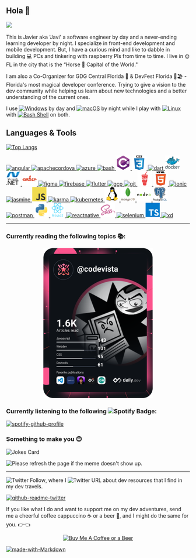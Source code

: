 <h2>Hola 👋</h2>

![](https://komarev.com/ghpvc/?username=JavaVista&label=Thank+you+for+Visiting!+You+are+number:)

This is Javier aka 'Javi' a software engineer by day and a never-ending learning developer by night. I specialize in front-end development and mobile development. But, I have a curious mind and like to dabble in building 💻 PCs and tinkering with raspberry PIs from time to time. I live in 🌞 FL in the city that is the “Horse 🐎 Capital of the World."

I am also a Co-Organizer for GDG Central Florida 🚀 & DevFest Florida 🌴🏖 - Florida's most magical developer conference. Trying to give a vision to the dev community while helping us learn about new technologies and a better understanding of the current ones. 

I use [![Windows](https://svgshare.com/i/ZhY.svg)](https://svgshare.com/i/ZhY.svg) by day and [![macOS](https://svgshare.com/i/ZjP.svg)](https://svgshare.com/i/ZjP.svg) by night while I play with [![Linux](https://svgshare.com/i/Zhy.svg)](https://svgshare.com/i/Zhy.svg) with [![Bash Shell](https://badges.frapsoft.com/bash/v1/bash.png?v=103)](https://github.com/ellerbrock/open-source-badges/) on both.

<h2>Languages & Tools</h2>

[![Top Langs](https://github-readme-stats.vercel.app/api/top-langs/?username=JavaVista&layout=compact&langs_count=10&theme=tokyonight&border_radius=20&border_color=58a6ff)](https://github.com/anuraghazra/github-readme-stats)

<p align="left"> <a href="https://angular.io" target="_blank" rel="noreferrer"> <img src="https://angular.io/assets/images/logos/angular/angular.svg" alt="angular" width="40" height="40"/> </a> <a href="https://cordova.apache.org/" target="_blank" rel="noreferrer"> <img src="https://www.vectorlogo.zone/logos/apache_cordova/apache_cordova-icon.svg" alt="apachecordova" width="40" height="40"/> </a> <a href="https://azure.microsoft.com/en-in/" target="_blank" rel="noreferrer"> <img src="https://www.vectorlogo.zone/logos/microsoft_azure/microsoft_azure-icon.svg" alt="azure" width="40" height="40"/> </a> <a href="https://www.gnu.org/software/bash/" target="_blank" rel="noreferrer"> <img src="https://www.vectorlogo.zone/logos/gnu_bash/gnu_bash-icon.svg" alt="bash" width="40" height="40"/> </a> <a href="https://www.w3schools.com/cs/" target="_blank" rel="noreferrer"> <img src="https://raw.githubusercontent.com/devicons/devicon/master/icons/csharp/csharp-original.svg" alt="csharp" width="40" height="40"/> </a> <a href="https://www.w3schools.com/css/" target="_blank" rel="noreferrer"> <img src="https://raw.githubusercontent.com/devicons/devicon/master/icons/css3/css3-original-wordmark.svg" alt="css3" width="40" height="40"/> </a> <a href="https://dart.dev" target="_blank" rel="noreferrer"> <img src="https://www.vectorlogo.zone/logos/dartlang/dartlang-icon.svg" alt="dart" width="40" height="40"/> </a> <a href="https://www.docker.com/" target="_blank" rel="noreferrer"> <img src="https://raw.githubusercontent.com/devicons/devicon/master/icons/docker/docker-original-wordmark.svg" alt="docker" width="40" height="40"/> </a> <a href="https://dotnet.microsoft.com/" target="_blank" rel="noreferrer"> <img src="https://raw.githubusercontent.com/devicons/devicon/master/icons/dot-net/dot-net-original-wordmark.svg" alt="dotnet" width="40" height="40"/> </a> <a href="https://emberjs.com/" target="_blank" rel="noreferrer"> <img src="https://raw.githubusercontent.com/devicons/devicon/master/icons/ember/ember-original-wordmark.svg" alt="ember" width="40" height="40"/> </a> <a href="https://www.figma.com/" target="_blank" rel="noreferrer"> <img src="https://www.vectorlogo.zone/logos/figma/figma-icon.svg" alt="figma" width="40" height="40"/> </a> <a href="https://firebase.google.com/" target="_blank" rel="noreferrer"> <img src="https://www.vectorlogo.zone/logos/firebase/firebase-icon.svg" alt="firebase" width="40" height="40"/> </a> <a href="https://flutter.dev" target="_blank" rel="noreferrer"> <img src="https://www.vectorlogo.zone/logos/flutterio/flutterio-icon.svg" alt="flutter" width="40" height="40"/> </a> <a href="https://cloud.google.com" target="_blank" rel="noreferrer"> <img src="https://www.vectorlogo.zone/logos/google_cloud/google_cloud-icon.svg" alt="gcp" width="40" height="40"/> </a> <a href="https://git-scm.com/" target="_blank" rel="noreferrer"> <img src="https://www.vectorlogo.zone/logos/git-scm/git-scm-icon.svg" alt="git" width="40" height="40"/> </a> <a href="https://gulpjs.com" target="_blank" rel="noreferrer"> <img src="https://raw.githubusercontent.com/devicons/devicon/master/icons/gulp/gulp-plain.svg" alt="gulp" width="40" height="40"/> </a> <a href="https://www.w3.org/html/" target="_blank" rel="noreferrer"> <img src="https://raw.githubusercontent.com/devicons/devicon/master/icons/html5/html5-original-wordmark.svg" alt="html5" width="40" height="40"/> </a> <a href="https://ionicframework.com" target="_blank" rel="noreferrer"> <img src="https://upload.wikimedia.org/wikipedia/commons/d/d1/Ionic_Logo.svg" alt="ionic" width="40" height="40"/> </a> <a href="https://jasmine.github.io/" target="_blank" rel="noreferrer"> <img src="https://www.vectorlogo.zone/logos/jasmine/jasmine-icon.svg" alt="jasmine" width="40" height="40"/> </a> <a href="https://developer.mozilla.org/en-US/docs/Web/JavaScript" target="_blank" rel="noreferrer"> <img src="https://raw.githubusercontent.com/devicons/devicon/master/icons/javascript/javascript-original.svg" alt="javascript" width="40" height="40"/> </a> <a href="https://karma-runner.github.io/latest/index.html" target="_blank" rel="noreferrer"> <img src="https://raw.githubusercontent.com/detain/svg-logos/780f25886640cef088af994181646db2f6b1a3f8/svg/karma.svg" alt="karma" width="40" height="40"/> </a> <a href="https://kubernetes.io" target="_blank" rel="noreferrer"> <img src="https://www.vectorlogo.zone/logos/kubernetes/kubernetes-icon.svg" alt="kubernetes" width="40" height="40"/> </a> <a href="https://www.linux.org/" target="_blank" rel="noreferrer"> <img src="https://raw.githubusercontent.com/devicons/devicon/master/icons/linux/linux-original.svg" alt="linux" width="40" height="40"/> </a> <a href="https://www.mongodb.com/" target="_blank" rel="noreferrer"> <img src="https://raw.githubusercontent.com/devicons/devicon/master/icons/mongodb/mongodb-original-wordmark.svg" alt="mongodb" width="40" height="40"/> </a> <a href="https://nodejs.org" target="_blank" rel="noreferrer"> <img src="https://raw.githubusercontent.com/devicons/devicon/master/icons/nodejs/nodejs-original-wordmark.svg" alt="nodejs" width="40" height="40"/> </a> <a href="https://www.postgresql.org" target="_blank" rel="noreferrer"> <img src="https://raw.githubusercontent.com/devicons/devicon/master/icons/postgresql/postgresql-original-wordmark.svg" alt="postgresql" width="40" height="40"/> </a> <a href="https://postman.com" target="_blank" rel="noreferrer"> <img src="https://www.vectorlogo.zone/logos/getpostman/getpostman-icon.svg" alt="postman" width="40" height="40"/> </a> <a href="https://www.python.org" target="_blank" rel="noreferrer"> <img src="https://raw.githubusercontent.com/devicons/devicon/master/icons/python/python-original.svg" alt="python" width="40" height="40"/> </a> <a href="https://reactjs.org/" target="_blank" rel="noreferrer"> <img src="https://raw.githubusercontent.com/devicons/devicon/master/icons/react/react-original-wordmark.svg" alt="react" width="40" height="40"/> </a> <a href="https://reactnative.dev/" target="_blank" rel="noreferrer"> <img src="https://reactnative.dev/img/header_logo.svg" alt="reactnative" width="40" height="40"/> </a> <a href="https://sass-lang.com" target="_blank" rel="noreferrer"> <img src="https://raw.githubusercontent.com/devicons/devicon/master/icons/sass/sass-original.svg" alt="sass" width="40" height="40"/> </a> <a href="https://www.selenium.dev" target="_blank" rel="noreferrer"> <img src="https://raw.githubusercontent.com/detain/svg-logos/780f25886640cef088af994181646db2f6b1a3f8/svg/selenium-logo.svg" alt="selenium" width="40" height="40"/> </a> <a href="https://www.typescriptlang.org/" target="_blank" rel="noreferrer"> <img src="https://raw.githubusercontent.com/devicons/devicon/master/icons/typescript/typescript-original.svg" alt="typescript" width="40" height="40"/> </a> <a href="https://www.adobe.com/products/xd.html" target="_blank" rel="noreferrer"> <img src="https://cdn.worldvectorlogo.com/logos/adobe-xd.svg" alt="xd" width="40" height="40"/> </a> </p>

***

### Currently reading the following topics 📚:

<p align="center"><a href="https://app.daily.dev/codevista"><img src="https://github.com/JavaVista/JavaVista/blob/main/devcard.svg" width="300" alt="Javier 'Javi' Carrion's Dev Card"/></a></p>

### Currently listening to the following ![Spotify Badge](https://img.shields.io/badge/Spotify-1DB954?logo=spotify&logoColor=fff&style=plastic):

[![spotify-github-profile](https://spotify-github-profile.vercel.app/api/view?uid=suavedragon&cover_image=true&theme=novatorem&bar_color=58a6ff&bar_color_cover=false)](https://spotify-github-profile.vercel.app/api/view?uid=suavedragon&redirect=true)

### Something to make you 😊

![Jokes Card](https://readme-jokes.vercel.app/api?borderColor=%2358a6ff&theme=tokyonight)

<img src='https://random-memer.herokuapp.com/' title="Meme" alt="Please refresh the page if the meme doesn't show up.">

***

![Twitter Follow](https://img.shields.io/twitter/follow/seetechnologic?style=social), where I ![Twitter URL](https://img.shields.io/twitter/url?style=social&url=https%3A%2F%2Ftwitter.com%2Fseetechnologic) about dev resources that I find in my dev travels.

[![github-readme-twitter](https://github-readme-twitter.gazf.vercel.app/api?id=seetechnologic&layout=wide)](https://github.com/gazf/github-readme-twitter)

If you like what I do and want to support me on my dev adventures, send me a cheerful coffee cappuccino ☕ or a beer 🍻, and I might do the same for you. 👉👈

<p align="center"> <a href="https://www.buymeacoffee.com/codevista" target="_blank"><img src="https://cdn.buymeacoffee.com/buttons/v2/default-blue.png" alt="Buy Me A Coffee or a Beer" width="150" ></a> </p>

[![made-with-Markdown](https://img.shields.io/badge/Made%20with-Markdown-1f425f.svg)](http://commonmark.org)
